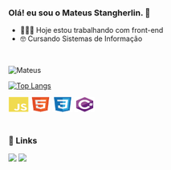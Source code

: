 ### Olá! eu sou o Mateus Stangherlin. 👋

- 👩🏻‍💻 Hoje estou trabalhando com front-end
- 🤓 Cursando Sistemas de Informação
<br>

![Mateus](https://github-readme-stats.vercel.app/api?username=Mateus402&hide=contribs,prs)
 
[![Top Langs](https://github-readme-stats.vercel.app/api/top-langs/?username=Mateus402&theme=transparent)](https://github.com/Mateus402/github-readme-stats)

<div style="display: inline_block">
  <img align="center" alt="Mateus-Js" height="30" width="40" src="https://raw.githubusercontent.com/devicons/devicon/master/icons/javascript/javascript-plain.svg">
  <img align="center" alt="Mateus-HTML" height="30" width="40" src="https://raw.githubusercontent.com/devicons/devicon/master/icons/html5/html5-original.svg">
  <img align="center" alt="Mateus-CSS" height="30" width="40" src="https://raw.githubusercontent.com/devicons/devicon/master/icons/css3/css3-original.svg">
  <img align="center" alt="Mateus-Csharp" height="30" width="40" src="https://raw.githubusercontent.com/devicons/devicon/master/icons/csharp/csharp-original.svg">
</div>

<br>

##

### 🔗 Links
<div>
 <a href="https://www.linkedin.com/in/mateus-stangherlin-47a1b1230/" target="_blank"><img src="https://img.shields.io/badge/-LinkedIn-%230077B5?style=for-the-badge&logo=linkedin&logoColor=white" target="_blank"></a>
 <a href="https://www.instagram.com/_mateus_stangherlin_/" target="_blank"><img src="https://img.shields.io/badge/-Instagram-%23E4405F?style=for-the-badge&logo=instagram&logoColor=white" target="_blank"></a>
</div>



